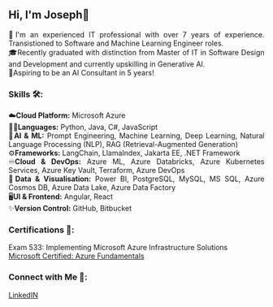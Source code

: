 <!--
**josephcaballo/josephcaballo** is a ✨ _special_ ✨ repository because its `README.md` (this file) appears on your GitHub profile.

Here are some ideas to get you started:

- 🔭 I’m currently working on ...
- 🌱 I’m currently learning ...
- 👯 I’m looking to collaborate on ...
- 🤔 I’m looking for help with ...
- 💬 Ask me about ...
- 📫 How to reach me: ...
- 😄 Pronouns: ...
- ⚡ Fun fact: ...
-->

## Hi, I'm Joseph👋
<div style="text-align: justify;">
  💼I'm an experienced IT professional with over 7 years of experience. Transistioned to Software and Machine Learning Engineer roles.
  <br>🎓Recently graduated with distinction from Master of IT in Software Design and Development and currently upskilling in Generative AI.
  <br>🥅Aspiring to be an AI Consultant in 5 years!
</div>

### Skills 🛠️: 
<div style="text-align: justify;">
  ☁️<b>Cloud Platform:</b> Microsoft Azure
  <br>🧑‍💻<b>Languages:</b> Python, Java, C#, JavaScript
  <br>🤖<b>AI & ML:</b> Prompt Engineering, Machine Learning, Deep Learning, Natural Language Processing (NLP), RAG (Retrieval-Augmented Generation)
  <br>⚙️<b>Frameworks:</b> LangChain, LlamaIndex, Jakarta EE, .NET Framework
  <br>♾️<b>Cloud & DevOps:</b> Azure ML, Azure Databricks, Azure Kubernetes Services, Azure Key Vault, Terraform, Azure DevOps
  <br>📄<b>Data & Visualisation:</b> Power BI, PostgreSQL, MySQL, MS SQL, Azure Cosmos DB, Azure Data Lake, Azure Data Factory
  <br>🖥️<b>UI & Frontend:</b> Angular, React
  <br>✨<b>Version Control:</b> GitHub, Bitbucket
</div>

### Certifications 🏅:
<div style="text-align: justify;">
  Exam 533: Implementing Microsoft Azure Infrastructure Solutions
  <br><a href = 'https://learn.microsoft.com/en-us/users/jocab/credentials/5c857d044415b778'> Microsoft Certified: Azure Fundamentals </a>  
</div>

### Connect with Me 🔗:
<div style="text-align: justify;">
  <a href = 'https://www.linkedin.com/in/josephcaballo/'> LinkedIN </a>
</div>
